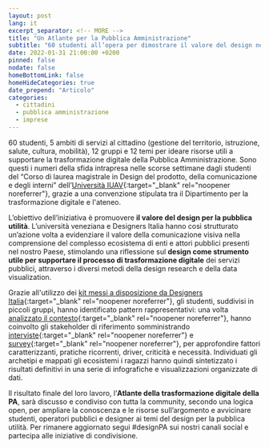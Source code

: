```yaml
---
layout: post
lang: it
excerpt_separator: <!-- MORE -->
title: "Un Atlante per la Pubblica Amministrazione"
subtitle: "60 studenti all’opera per dimostrare il valore del design nell’ambito della trasformazione digitale"
date: 2022-01-31 21:00:00 +0200
pinned: false
nodate: false
homeBottomLink: false
homeHideCategories: true
date_prepend: "Articolo"
categories:
  - cittadini
  - pubblica amministrazione
  - imprese
---
```


<!-- MORE -->
60 studenti, 5 ambiti di servizi al cittadino (gestione del territorio, istruzione, salute, cultura, mobilità), 12 gruppi e 12 temi per ideare risorse utili a supportare la trasformazione digitale della Pubblica Amministrazione. Sono questi i numeri della sfida intrapresa nelle scorse settimane dagli studenti del “Corso di laurea magistrale in Design del prodotto, della comunicazione e degli interni” dell’[Università IUAV](http://www5.iuav.it/homepage/){:target="_blank" rel="noopener noreferrer"}, grazie a una convenzione stipulata tra il Dipartimento per la trasformazione digitale e l'ateneo.

L’obiettivo dell’iniziativa è promuovere **il valore del design per la pubblica utilità**. L’università veneziana e Designers Italia hanno così strutturato un’azione volta a evidenziare il valore della comunicazione visiva nella comprensione del complesso ecosistema di enti e attori pubblici presenti nel nostro Paese, stimolando una riflessione sul **design come strumento utile per supportare il processo di trasformazione digitale** dei servizi pubblici, attraverso i diversi metodi della design research e della data visualization.

Grazie all'utilizzo dei [kit messi a disposizione da Designers Italia](https://designers.italia.it/kit/){:target="_blank" rel="noopener noreferrer"}, gli studenti, suddivisi in piccoli gruppi, hanno identificato pattern rappresentativi: una volta [analizzato il contesto](https://designers.italia.it/kit/analisi-contesto/){:target="_blank" rel="noopener noreferrer"}, hanno coinvolto gli stakeholder di riferimento somministrando [interviste](https://designers.italia.it/kit/interviste-utenti-stakeholder/){:target="_blank" rel="noopener noreferrer"} e [survey](https://designers.italia.it/kit/questionario-online/){:target="_blank" rel="noopener noreferrer"}, per approfondire fattori caratterizzanti, pratiche ricorrenti, driver, criticità e necessità. Individuati gli archetipi e mappati gli ecosistemi i ragazzi hanno quindi sintetizzato i risultati definitivi in una serie di infografiche e visualizzazioni organizzate di dati.

Il risultato finale del loro lavoro, l’**Atlante della trasformazione digitale della PA**, sarà discusso e condiviso con tutta la community, secondo una logica open, per ampliare la conoscenza e le risorse sull’argomento e avvicinare studenti, operatori pubblici e designer ai temi del design per la pubblica utilità. Per rimanere aggiornato segui #designPA sui nostri canali social e partecipa alle iniziative di condivisione. 
